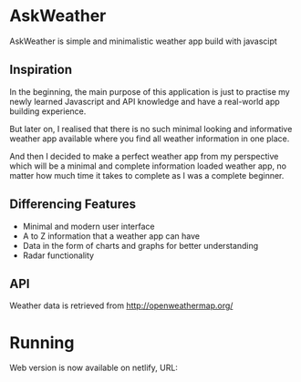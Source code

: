 
# AskWeather

AskWeather is simple and minimalistic weather app build with javascipt


## Inspiration

In the beginning, the main purpose of this application is just to practise my newly learned Javascript and API knowledge and have a real-world app building experience.

But later on, I realised that there is no such minimal looking and informative weather app available where you find all weather information in one place.

And then I decided to make a perfect weather app from my perspective which will be a minimal and complete  information loaded weather app, no matter how much time it takes to complete as I was a complete beginner.

## Differencing Features


- Minimal and modern user interface 
- A to Z information that a weather app can have 
- Data in the form of charts and graphs for better understanding
- Radar functionality


## API

Weather data is retrieved from http://openweathermap.org/
# Running

Web version is now available on netlify, URL: 

